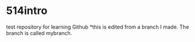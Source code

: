 # 514intro
test repository for learning Github
*this is edited from a branch I made. The branch is called mybranch.

